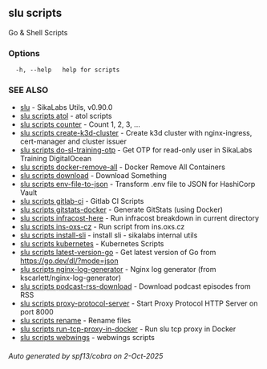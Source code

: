 ## slu scripts

Go & Shell Scripts

### Options

```
  -h, --help   help for scripts
```

### SEE ALSO

* [slu](slu.md)	 - SikaLabs Utils, v0.90.0
* [slu scripts atol](slu_scripts_atol.md)	 - atol scripts
* [slu scripts counter](slu_scripts_counter.md)	 - Count 1, 2, 3, ...
* [slu scripts create-k3d-cluster](slu_scripts_create-k3d-cluster.md)	 - Create k3d cluster with nginx-ingress, cert-manager and cluster issuer
* [slu scripts do-sl-training-otp](slu_scripts_do-sl-training-otp.md)	 - Get OTP for read-only user in SikaLabs Training DigitalOcean
* [slu scripts docker-remove-all](slu_scripts_docker-remove-all.md)	 - Docker Remove All Containers
* [slu scripts download](slu_scripts_download.md)	 - Download Something
* [slu scripts env-file-to-json](slu_scripts_env-file-to-json.md)	 - Transform .env file to JSON for HashiCorp Vault
* [slu scripts gitlab-ci](slu_scripts_gitlab-ci.md)	 - Gitlab CI Scripts
* [slu scripts gitstats-docker](slu_scripts_gitstats-docker.md)	 - Generate GitStats (using Docker)
* [slu scripts infracost-here](slu_scripts_infracost-here.md)	 - Run infracost breakdown in current directory
* [slu scripts ins-oxs-cz](slu_scripts_ins-oxs-cz.md)	 - Run script from ins.oxs.cz
* [slu scripts install-sli](slu_scripts_install-sli.md)	 - install sli - sikalabs internal utils
* [slu scripts kubernetes](slu_scripts_kubernetes.md)	 - Kubernetes Scripts
* [slu scripts latest-version-go](slu_scripts_latest-version-go.md)	 - Get latest version of Go from https://go.dev/dl/?mode=json
* [slu scripts nginx-log-generator](slu_scripts_nginx-log-generator.md)	 - Nginx log generator (from kscarlett/nginx-log-generator)
* [slu scripts podcast-rss-download](slu_scripts_podcast-rss-download.md)	 - Download podcast episodes from RSS
* [slu scripts proxy-protocol-server](slu_scripts_proxy-protocol-server.md)	 - Start Proxy Protocol HTTP Server on port 8000
* [slu scripts rename](slu_scripts_rename.md)	 - Rename files
* [slu scripts run-tcp-proxy-in-docker](slu_scripts_run-tcp-proxy-in-docker.md)	 - Run slu tcp proxy in Docker
* [slu scripts webwings](slu_scripts_webwings.md)	 - webwings scripts

###### Auto generated by spf13/cobra on 2-Oct-2025
